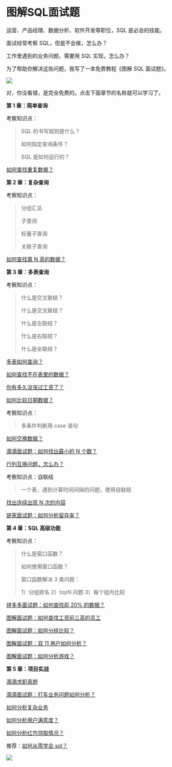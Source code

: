 # **图解SQL面试题**

运营、产品经理、数据分析、软件开发等职位，SQL 是必会的技能。  

面试经常考察 SQL，但是不会做，怎么办？  

工作里遇到的业务问题，需要用 SQL 实现，怎么办？

为了帮助你解决这些问题，我写了一本免费教程《图解 SQL 面试题》。

![](https://mmbiz.qpic.cn/mmbiz_png/PnRVMhXvfFJnAZ2YoQlo1AWDyKOlIVQuJib1TBv3AmeqjQ2eyqMdJ57CZtW0qWYdPI7wWunk5KJermttarbia0Gw/640?wx_fmt=png)

对，你没看错，是完全免费的。点击下面章节的名称就可以学习了。

**第 1 章：简单查询**

考察知识点：

> SQL 的书写规则是什么？
> 
> 如何指定查询条件？
> 
> SQL 是如何运行的？

[如何查找重复数据？](https://github.com/houzidata/Graphical-SQL-interview-questions/blob/main/_chapter1_%E7%AE%80%E5%8D%95%E6%9F%A5%E8%AF%A2/%E5%9B%BE%E8%A7%A3%E9%9D%A2%E8%AF%95%E9%A2%98%EF%BC%9A%E5%A6%82%E4%BD%95%E6%9F%A5%E6%89%BE%E9%87%8D%E5%A4%8D%E6%95%B0%E6%8D%AE.md)  

**第 2 章：复杂查询**

考察知识点：

> 分组汇总
> 
> 子查询
> 
> 标量子查询
> 
> 关联子查询

[如何查找第 N 高的数据？](https://github.com/houzidata/Graphical-SQL-interview-questions/blob/main/_chapter2_%E5%A4%8D%E6%9D%82%E6%9F%A5%E8%AF%A2/%E5%9B%BE%E8%A7%A3%E9%9D%A2%E8%AF%95%E9%A2%98%EF%BC%9A%E5%A6%82%E4%BD%95%E6%9F%A5%E6%89%BE%E7%AC%ACN%20%E9%AB%98%E7%9A%84%E6%95%B0%E6%8D%AE.md)  

**第 3 章：多表查询**

考察知识点：

> 什么是交叉联结？
> 
> 什么是交叉联结？
> 
> 什么是左联结？
> 
> 什么是右联结？
> 
> 什么是全联结？

[多表如何查询？](https://github.com/houzidata/Graphical-SQL-interview-questions/blob/main/_chapter3_%E5%A4%9A%E8%A1%A8%E6%9F%A5%E8%AF%A2/%E5%9B%BE%E8%A7%A3%E9%9D%A2%E8%AF%95%E9%A2%98%EF%BC%9A%E5%A4%9A%E8%A1%A8%E5%A6%82%E4%BD%95%E6%9F%A5%E8%AF%A2.md)

[如何查找不在表里的数据？](https://github.com/houzidata/Graphical-SQL-interview-questions/blob/main/_chapter3_%E5%A4%9A%E8%A1%A8%E6%9F%A5%E8%AF%A2/%E5%9B%BE%E8%A7%A3%E9%9D%A2%E8%AF%95%E9%A2%98%EF%BC%9A%E5%A6%82%E4%BD%95%E6%9F%A5%E6%89%BE%E4%B8%8D%E5%9C%A8%E8%A1%A8%E9%87%8C%E7%9A%84%E6%95%B0%E6%8D%AE.md)

[你有多久没涨过工资了？](https://github.com/houzidata/Graphical-SQL-interview-questions/blob/main/_chapter3_%E5%A4%9A%E8%A1%A8%E6%9F%A5%E8%AF%A2/%E5%9B%BE%E8%A7%A3%E9%9D%A2%E8%AF%95%E9%A2%98%EF%BC%9A%E4%BD%A0%E6%9C%89%E5%A4%9A%E4%B9%85%E6%B2%A1%E6%B6%A8%E8%BF%87%E5%B7%A5%E8%B5%84%E4%BA%86.md)  

[如何比较日期数据？](https://github.com/houzidata/Graphical-SQL-interview-questions/blob/main/_chapter3_%E5%A4%9A%E8%A1%A8%E6%9F%A5%E8%AF%A2/%E5%9B%BE%E8%A7%A3%E9%9D%A2%E8%AF%95%E9%A2%98%EF%BC%9A%E5%A6%82%E4%BD%95%E6%AF%94%E8%BE%83%E6%97%A5%E6%9C%9F%E6%95%B0%E6%8D%AE.md)

考察知识点：

> 多条件判断用 case 语句

[如何交换数据？](https://github.com/houzidata/Graphical-SQL-interview-questions/blob/main/_chapter3_%E5%A4%9A%E8%A1%A8%E6%9F%A5%E8%AF%A2/%E5%9B%BE%E8%A7%A3%E9%9D%A2%E8%AF%95%E9%A2%98%EF%BC%9A%E5%A6%82%E4%BD%95%E4%BA%A4%E6%8D%A2%E6%95%B0%E6%8D%AE.md)

[滴滴面试题：如何找出最小的 N 个数？](https://github.com/houzidata/Graphical-SQL-interview-questions/blob/main/_chapter3_%E5%A4%9A%E8%A1%A8%E6%9F%A5%E8%AF%A2/%E6%BB%B4%E6%BB%B42020%E5%B9%B4%E9%9D%A2%E8%AF%95%E9%A2%98%EF%BC%9A%E5%A6%82%E4%BD%95%E6%89%BE%E5%87%BA%E6%9C%80%E5%B0%8F%E7%9A%84N%E4%B8%AA%E6%95%B0.md)

[行列互换问题，怎么办？](https://github.com/houzidata/Graphical-SQL-interview-questions/blob/main/_chapter3_%E5%A4%9A%E8%A1%A8%E6%9F%A5%E8%AF%A2/%E5%9B%BE%E8%A7%A3%E9%9D%A2%E8%AF%95%E9%A2%98%EF%BC%9A%E8%A1%8C%E5%88%97%E4%BA%92%E6%8D%A2%E9%97%AE%E9%A2%98%EF%BC%8C%E6%80%8E%E4%B9%88%E5%8A%9E%EF%BC%9F%E9%80%81%E4%BD%A0%E4%B8%80%E4%B8%AA%E4%B8%87%E8%83%BD%E6%A8%A1%E7%89%88.md)  

考察知识点：自联结

> 一个表，遇到计算时间间隔的问题，使用自联结

[找出连续出现 N 次的内容](https://github.com/houzidata/Graphical-SQL-interview-questions/blob/main/_chapter3_%E5%A4%9A%E8%A1%A8%E6%9F%A5%E8%AF%A2/%E5%9B%BE%E8%A7%A3%E9%9D%A2%E8%AF%95%E9%A2%98%EF%BC%9A%E6%89%BE%E5%87%BA%E8%BF%9E%E7%BB%AD%E5%87%BA%E7%8E%B0%20N%20%E6%AC%A1%E7%9A%84%E5%86%85%E5%AE%B9.md)

[链家面试题：如何分析留存率？](https://github.com/houzidata/Graphical-SQL-interview-questions/blob/main/_chapter3_%E5%A4%9A%E8%A1%A8%E6%9F%A5%E8%AF%A2/%E9%93%BE%E5%AE%B6%E9%9D%A2%E8%AF%95%E9%A2%98%EF%BC%9A%E5%A6%82%E4%BD%95%E5%88%86%E6%9E%90%E7%95%99%E5%AD%98%E7%8E%87.md)

**第 4 章：SQL 高级功能**

考察知识点：

> 什么是窗口函数？
> 
> 如何使用窗口函数？
> 
> 窗口函数解决 3 类问题：
> 
> 1）分组排名 2）topN 问题 3）每个组内比较

[拼多多面试题：如何查找前 20% 的数据？](https://github.com/houzidata/Graphical-SQL-interview-questions/blob/main/_chapter4_SQL%E9%AB%98%E7%BA%A7%E5%8A%9F%E8%83%BD/%E6%8B%BC%E5%A4%9A%E5%A4%9A%E9%9D%A2%E8%AF%95%E9%A2%98%EF%BC%9A%E5%A6%82%E4%BD%95%E6%9F%A5%E6%89%BE%E5%89%8D20%25%E7%9A%84%E6%95%B0%E6%8D%AE.md)  

[图解面试题：如何查找工资前三高的员工](https://github.com/houzidata/Graphical-SQL-interview-questions/blob/main/_chapter4_SQL%E9%AB%98%E7%BA%A7%E5%8A%9F%E8%83%BD/%E5%9B%BE%E8%A7%A3%E9%9D%A2%E8%AF%95%E9%A2%98%EF%BC%9A%E5%A6%82%E4%BD%95%E6%9F%A5%E6%89%BE%E5%B7%A5%E8%B5%84%E5%89%8D%E4%B8%89%E9%AB%98%E7%9A%84%E5%91%98%E5%B7%A5.md)  

[图解面试题：如何分组比较？](https://github.com/houzidata/Graphical-SQL-interview-questions/blob/main/_chapter4_SQL%E9%AB%98%E7%BA%A7%E5%8A%9F%E8%83%BD/%E5%9B%BE%E8%A7%A3%E9%9D%A2%E8%AF%95%E9%A2%98%EF%BC%9A%E5%A6%82%E4%BD%95%E5%88%86%E7%BB%84%E6%AF%94%E8%BE%83.md)  

[图解面试题：双 11 用户如何分析？](https://github.com/houzidata/Graphical-SQL-interview-questions/blob/main/_chapter4_SQL%E9%AB%98%E7%BA%A7%E5%8A%9F%E8%83%BD/%E5%9B%BE%E8%A7%A3%E9%9D%A2%E8%AF%95%E9%A2%98%EF%BC%9A%E5%8F%8C11%E7%94%A8%E6%88%B7%E5%A6%82%E4%BD%95%E5%88%86%E6%9E%90.md)

[图解面试题：如何分析游戏？](https://github.com/houzidata/Graphical-SQL-interview-questions/blob/main/_chapter4_SQL%E9%AB%98%E7%BA%A7%E5%8A%9F%E8%83%BD/%E5%9B%BE%E8%A7%A3%E9%9D%A2%E8%AF%95%E9%A2%98%EF%BC%9A%E5%A6%82%E4%BD%95%E5%88%86%E6%9E%90%E6%B8%B8%E6%88%8F.md)  

**第 5 章：项目实战**

[滴滴求职真题](https://github.com/houzidata/Graphical-SQL-interview-questions/blob/main/_chapter5_%E9%A1%B9%E7%9B%AE%E5%AE%9E%E6%88%98/%E5%9B%BE%E8%A7%A3%E9%9D%A2%E8%AF%95%E9%A2%98%EF%BC%9A%E6%BB%B4%E6%BB%B4%202020%20%E6%B1%82%E8%81%8C%E7%9C%9F%E9%A2%98.md)

[滴滴面试题：打车业务问题如何分析？](https://github.com/houzidata/Graphical-SQL-interview-questions/blob/main/_chapter5_%E9%A1%B9%E7%9B%AE%E5%AE%9E%E6%88%98/%E6%BB%B4%E6%BB%B4%E9%9D%A2%E8%AF%95%E9%A2%98%EF%BC%9A%E6%89%93%E8%BD%A6%E4%B8%9A%E5%8A%A1%E9%97%AE%E9%A2%98%E5%A6%82%E4%BD%95%E5%88%86%E6%9E%90%EF%BC%9F.md)

[如何分析复杂业务](https://github.com/houzidata/Graphical-SQL-interview-questions/blob/main/_chapter5_%E9%A1%B9%E7%9B%AE%E5%AE%9E%E6%88%98/%E7%94%B5%E5%95%86%E9%9D%A2%E8%AF%95%E9%A2%98%EF%BC%9A%E5%A6%82%E4%BD%95%E5%88%86%E6%9E%90%E5%A4%8D%E6%9D%82%E4%B8%9A%E5%8A%A1.md)

[如何分析用户满意度？](https://github.com/houzidata/Graphical-SQL-interview-questions/blob/main/_chapter5_%E9%A1%B9%E7%9B%AE%E5%AE%9E%E6%88%98/%E5%9B%BE%E8%A7%A3%E9%9D%A2%E8%AF%95%E9%A2%98%EF%BC%9A%E5%A6%82%E4%BD%95%E5%88%86%E6%9E%90%E7%94%A8%E6%88%B7%E6%BB%A1%E6%84%8F%E5%BA%A6.md)  

[如何分析红包领取情况？](https://github.com/houzidata/Graphical-SQL-interview-questions/blob/main/_chapter5_%E9%A1%B9%E7%9B%AE%E5%AE%9E%E6%88%98/%E5%9B%BE%E8%A7%A3%E9%9D%A2%E8%AF%95%E9%A2%98%EF%BC%9A%E5%A6%82%E4%BD%95%E5%88%86%E6%9E%90%E7%BA%A2%E5%8C%85%E9%A2%86%E5%8F%96%E6%83%85%E5%86%B5.md)

推荐：[如何从零学会 sql？](http://mp.weixin.qq.com/s?__biz=MzAxMTMwNTMxMQ==&mid=2649247566&idx=2&sn=5af748b677eb72028764dde0577675fb&chksm=835fc77eb4284e68e8cfe3f08c5a671b9e080b2651f20b40b1c793ffda4042ae43ad8f35a755&scene=21#wechat_redirect)

[![](https://mmbiz.qpic.cn/mmbiz_png/PnRVMhXvfFLIBubXLZVOOMBUS4hIgCM9NkHCauHjz0fOhvaA3TnJWx3N4njnLV1soStKCHq7msnOWNRiaHKBAsA/640?wx_fmt=png)](http://mp.weixin.qq.com/s?__biz=MzAxMTMwNTMxMQ==&mid=2649247566&idx=2&sn=5af748b677eb72028764dde0577675fb&chksm=835fc77eb4284e68e8cfe3f08c5a671b9e080b2651f20b40b1c793ffda4042ae43ad8f35a755&scene=21#wechat_redirect)

